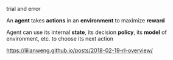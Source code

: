 ---
---
trial and error

An **agent** takes **actions** in an **environment** to maximize **reward**

Agent can use its internal **state**, its decision **policy**, its **model** of environment, etc. to choose its next action

<https://lilianweng.github.io/posts/2018-02-19-rl-overview/>
